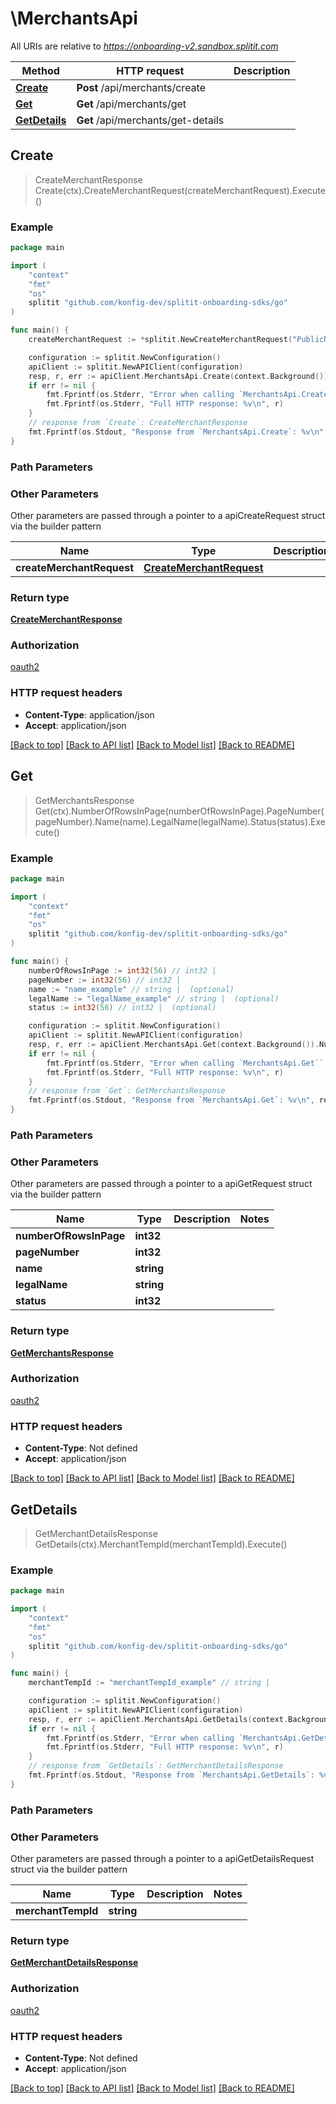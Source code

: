 # \MerchantsApi

All URIs are relative to *https://onboarding-v2.sandbox.splitit.com*

Method | HTTP request | Description
------------- | ------------- | -------------
[**Create**](MerchantsApi.md#Create) | **Post** /api/merchants/create | 
[**Get**](MerchantsApi.md#Get) | **Get** /api/merchants/get | 
[**GetDetails**](MerchantsApi.md#GetDetails) | **Get** /api/merchants/get-details | 



## Create

> CreateMerchantResponse Create(ctx).CreateMerchantRequest(createMerchantRequest).Execute()



### Example

```go
package main

import (
    "context"
    "fmt"
    "os"
    splitit "github.com/konfig-dev/splitit-onboarding-sdks/go"
)

func main() {
    createMerchantRequest := *splitit.NewCreateMerchantRequest("PublicName_example", "Email_example", "PhoneNumber_example", "CountryIso2_example", "LegalName_example", "CurrencyCode_example") // CreateMerchantRequest | 

    configuration := splitit.NewConfiguration()
    apiClient := splitit.NewAPIClient(configuration)
    resp, r, err := apiClient.MerchantsApi.Create(context.Background()).CreateMerchantRequest(createMerchantRequest).Execute()
    if err != nil {
        fmt.Fprintf(os.Stderr, "Error when calling `MerchantsApi.Create``: %v\n", err)
        fmt.Fprintf(os.Stderr, "Full HTTP response: %v\n", r)
    }
    // response from `Create`: CreateMerchantResponse
    fmt.Fprintf(os.Stdout, "Response from `MerchantsApi.Create`: %v\n", resp)
}
```

### Path Parameters



### Other Parameters

Other parameters are passed through a pointer to a apiCreateRequest struct via the builder pattern


Name | Type | Description  | Notes
------------- | ------------- | ------------- | -------------
 **createMerchantRequest** | [**CreateMerchantRequest**](CreateMerchantRequest.md) |  | 

### Return type

[**CreateMerchantResponse**](CreateMerchantResponse.md)

### Authorization

[oauth2](../README.md#oauth2)

### HTTP request headers

- **Content-Type**: application/json
- **Accept**: application/json

[[Back to top]](#) [[Back to API list]](../README.md#documentation-for-api-endpoints)
[[Back to Model list]](../README.md#documentation-for-models)
[[Back to README]](../README.md)


## Get

> GetMerchantsResponse Get(ctx).NumberOfRowsInPage(numberOfRowsInPage).PageNumber(pageNumber).Name(name).LegalName(legalName).Status(status).Execute()



### Example

```go
package main

import (
    "context"
    "fmt"
    "os"
    splitit "github.com/konfig-dev/splitit-onboarding-sdks/go"
)

func main() {
    numberOfRowsInPage := int32(56) // int32 | 
    pageNumber := int32(56) // int32 | 
    name := "name_example" // string |  (optional)
    legalName := "legalName_example" // string |  (optional)
    status := int32(56) // int32 |  (optional)

    configuration := splitit.NewConfiguration()
    apiClient := splitit.NewAPIClient(configuration)
    resp, r, err := apiClient.MerchantsApi.Get(context.Background()).NumberOfRowsInPage(numberOfRowsInPage).PageNumber(pageNumber).Name(name).LegalName(legalName).Status(status).Execute()
    if err != nil {
        fmt.Fprintf(os.Stderr, "Error when calling `MerchantsApi.Get``: %v\n", err)
        fmt.Fprintf(os.Stderr, "Full HTTP response: %v\n", r)
    }
    // response from `Get`: GetMerchantsResponse
    fmt.Fprintf(os.Stdout, "Response from `MerchantsApi.Get`: %v\n", resp)
}
```

### Path Parameters



### Other Parameters

Other parameters are passed through a pointer to a apiGetRequest struct via the builder pattern


Name | Type | Description  | Notes
------------- | ------------- | ------------- | -------------
 **numberOfRowsInPage** | **int32** |  | 
 **pageNumber** | **int32** |  | 
 **name** | **string** |  | 
 **legalName** | **string** |  | 
 **status** | **int32** |  | 

### Return type

[**GetMerchantsResponse**](GetMerchantsResponse.md)

### Authorization

[oauth2](../README.md#oauth2)

### HTTP request headers

- **Content-Type**: Not defined
- **Accept**: application/json

[[Back to top]](#) [[Back to API list]](../README.md#documentation-for-api-endpoints)
[[Back to Model list]](../README.md#documentation-for-models)
[[Back to README]](../README.md)


## GetDetails

> GetMerchantDetailsResponse GetDetails(ctx).MerchantTempId(merchantTempId).Execute()



### Example

```go
package main

import (
    "context"
    "fmt"
    "os"
    splitit "github.com/konfig-dev/splitit-onboarding-sdks/go"
)

func main() {
    merchantTempId := "merchantTempId_example" // string | 

    configuration := splitit.NewConfiguration()
    apiClient := splitit.NewAPIClient(configuration)
    resp, r, err := apiClient.MerchantsApi.GetDetails(context.Background()).MerchantTempId(merchantTempId).Execute()
    if err != nil {
        fmt.Fprintf(os.Stderr, "Error when calling `MerchantsApi.GetDetails``: %v\n", err)
        fmt.Fprintf(os.Stderr, "Full HTTP response: %v\n", r)
    }
    // response from `GetDetails`: GetMerchantDetailsResponse
    fmt.Fprintf(os.Stdout, "Response from `MerchantsApi.GetDetails`: %v\n", resp)
}
```

### Path Parameters



### Other Parameters

Other parameters are passed through a pointer to a apiGetDetailsRequest struct via the builder pattern


Name | Type | Description  | Notes
------------- | ------------- | ------------- | -------------
 **merchantTempId** | **string** |  | 

### Return type

[**GetMerchantDetailsResponse**](GetMerchantDetailsResponse.md)

### Authorization

[oauth2](../README.md#oauth2)

### HTTP request headers

- **Content-Type**: Not defined
- **Accept**: application/json

[[Back to top]](#) [[Back to API list]](../README.md#documentation-for-api-endpoints)
[[Back to Model list]](../README.md#documentation-for-models)
[[Back to README]](../README.md)

